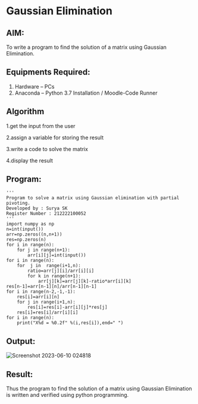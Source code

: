 # Gaussian Elimination

## AIM:
To write a program to find the solution of a matrix using Gaussian Elimination.

## Equipments Required:
1. Hardware – PCs
2. Anaconda – Python 3.7 Installation / Moodle-Code Runner

## Algorithm
1.get the input from the user

2.assign a variable for storing the result

3.write a code to solve the matrix

4.display the result

## Program:
```
'''
Program to solve a matrix using Gaussian elimination with partial pivoting.
Developed by : Surya SK
Register Number : 212222100052
'''
import numpy as np
n=int(input())
arr=np.zeros((n,n+1))
res=np.zeros(n)
for i in range(n):
    for j in range(n+1):
        arr[i][j]=int(input())
for i in range(n):
    for  j in  range(i+1,n):
        ratio=arr[j][i]/arr[i][i]
        for k in range(n+1):
            arr[j][k]=arr[j][k]-ratio*arr[i][k]
res[n-1]=arr[n-1][n]/arr[n-1][n-1]
for i in range(n-2,-1,-1):
    res[i]=arr[i][n]
    for j in range(i+1,n):
        res[i]=res[i]-arr[i][j]*res[j]
    res[i]=res[i]/arr[i][i]
for i in range(n):
    print("X%d = %0.2f" %(i,res[i]),end=" ")
```

## Output:
![Screenshot 2023-06-10 024818](https://github.com/SuryaSK46/Gaussian/assets/127716537/8c7d8030-9fb4-48e1-8552-016f622a3d1f)


## Result:
Thus the program to find the solution of a matrix using Gaussian Elimination is written and verified using python programming.

